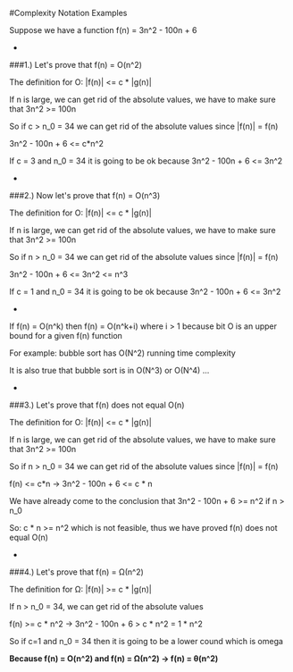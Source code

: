 #Complexity Notation Examples

Suppose we have a function f(n) = 3n^2 - 100n + 6

-

###1.) Let's prove that f(n) = O(n^2)

The definition for O: |f(n)| <= c * |g(n)|

If n is large, we can get rid of the absolute values, we have to make sure that 3n^2 >= 100n

So if c > n_0 = 34 we can get rid of the absolute values since |f(n)| = f(n)

3n^2 - 100n + 6 <= c*n^2

If c = 3 and n_0 = 34 it is going to be ok because 3n^2 - 100n + 6 <= 3n^2

-

###2.) Now let's prove that f(n) = O(n^3)

The definition for O: |f(n)| <= c * |g(n)|

If n is large, we can get rid of the absolute values, we have to make sure that 3n^2 >= 100n

So if n > n_0 = 34 we can get rid of the absolute values since |f(n)| = f(n)

3n^2 - 100n + 6 <= 3n^2 <= n^3

If c = 1 and n_0 = 34 it is going to be ok because 3n^2 - 100n + 6 <= 3n^2

-

If f(n) = O(n^k) then f(n) = O(n^k+i) where i > 1 because bit O is an upper bound for a given f(n) function

For example: bubble sort has O(N^2) running time complexity

It is also true that bubble sort is in O(N^3) or O(N^4) ...

-

###3.) Let's prove that f(n) does not equal O(n)

The definition for O: |f(n)| <= c * |g(n)|

If n is large, we can get rid of the absolute values, we have to make sure that 3n^2 >= 100n

So if n > n_0 = 34 we can get rid of the absolute values since |f(n)| = f(n)

f(n) <= c*n -> 3n^2 - 100n + 6 <= c * n

We have already come to the conclusion that 3n^2 - 100n + 6 >= n^2 if n > n_0

So: c * n >= n^2 which is not feasible, thus we have proved f(n) does not equal O(n)

-

###4.) Let's prove that f(n) = Ω(n^2)

The definition for Ω: |f(n)| >= c * |g(n)|

If n > n_0 = 34, we can get rid of the absolute values

f(n) >= c * n^2 -> 3n^2 - 100n + 6 > c * n^2 = 1 * n^2

So if c=1 and n_0 = 34 then it is going to be a lower cound which is omega

**Because f(n) = O(n^2) and f(n) = Ω(n^2) -> f(n) = θ(n^2)**
